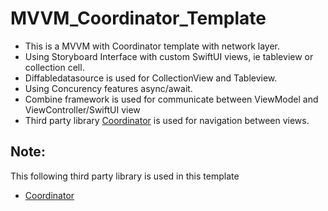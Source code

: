 # MVVM_Coordinator_Template
* This is a MVVM with Coordinator template with network layer.
* Using Storyboard Interface with custom SwiftUI views, ie tableview or collection cell.
* Diffabledatasource is used for CollectionView and Tableview.
* Using Concurency features async/await.
* Combine framework is used for communicate between ViewModel and ViewController/SwiftUI view
* Third party library [Coordinator](https://github.com/radianttap/Coordinator) is used for navigation between views.

## Note:
This following third party library is used in this template
* [Coordinator](https://github.com/radianttap/Coordinator)
